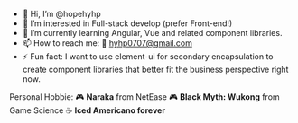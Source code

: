 - 👋 Hi, I’m @hopehyhp
- 👀 I’m interested in Full-stack develop (prefer Front-end!)
- 🌱 I’m currently learning Angular, Vue and related component libraries.
- 📫 How to reach me: 📧 hyhp0707@gmail.com
- ⚡ Fun fact: I want to use element-ui for secondary encapsulation to create component libraries that better fit the business perspective right now.


Personal Hobbie: 🎮 **Naraka** from NetEase 🎮 **Black Myth: Wukong** from Game Science ☕ **Iced Americano forever**
<!---
hopehyhp/hopehyhp is a ✨ special ✨ repository because its `README.md` (this file) appears on your GitHub profile.
You can click the Preview link to take a look at your changes.
--->
